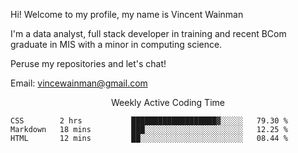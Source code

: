 Hi! Welcome to my profile, my name is Vincent Wainman

I'm a data analyst, full stack developer in training and recent BCom graduate in MIS with a minor in computing science. 

Peruse my repositories and let's chat!

Email: vincewainman@gmail.com

<p align="center"> Weekly Active Coding Time </p>
<!--START_SECTION:waka-->

```text
CSS        2 hrs           ███████████████████▓░░░░░   79.30 %
Markdown   18 mins         ███░░░░░░░░░░░░░░░░░░░░░░   12.25 %
HTML       12 mins         ██░░░░░░░░░░░░░░░░░░░░░░░   08.44 %
```

<!--END_SECTION:waka-->
